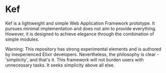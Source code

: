 # Kef

Kef is a lightweight and simple Web Application Framework prototype. It pursues minimal implementation and does not aim to provide everything. However, it is designed to achieve elegance through the combination of simple modules.

Warning: This repository has strong experimental elements and is authored by inexperienced Elixir developers. Nevertheless, the philosophy is clear - 'simplicity', and that's it. This framework will not burden users with unnecessary tasks. It seeks simplicity above all else.
